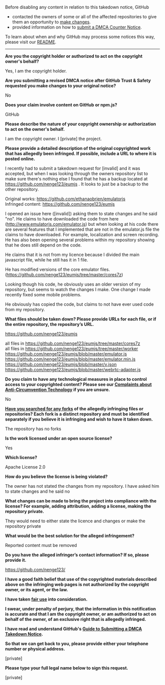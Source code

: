 Before disabling any content in relation to this takedown notice, GitHub
- contacted the owners of some or all of the affected repositories to give them an opportunity to [make changes](https://docs.github.com/en/github/site-policy/dmca-takedown-policy#a-how-does-this-actually-work).
- provided information on how to [submit a DMCA Counter Notice](https://docs.github.com/en/articles/guide-to-submitting-a-dmca-counter-notice).

To learn about when and why GitHub may process some notices this way, please visit our [README](https://github.com/github/dmca/blob/master/README.md#anatomy-of-a-takedown-notice).

---

**Are you the copyright holder or authorized to act on the copyright owner's behalf?**

Yes, I am the copyright holder.

**Are you submitting a revised DMCA notice after GitHub Trust & Safety requested you make changes to your original notice?**

No

**Does your claim involve content on GitHub or npm.js?**

GitHub

**Please describe the nature of your copyright ownership or authorization to act on the owner's behalf.**

I am the copyright owner. I [private] the project.

**Please provide a detailed description of the original copyrighted work that has allegedly been infringed. If possible, include a URL to where it is posted online.**

I recently had to submit a takedown request for [invalid] and it was accepted, but when I was looking through the owners repository list to make sure there's nothing else I found that he has a backup located at https://github.com/nenge123/eumjs . It looks to just be a backup to the other repository.

Original works: https://github.com/ethanaobrien/emulatorjs  
Infringed content: https://github.com/nenge123/eumjs

I opened an issue here ([invalid]) asking them to state changes and he said "no". He claims to have downloaded the code from here (http://www.emulatorjs.com/emulator.js) but when looking at his code there are several features that I implemented that are not in the emulator.js file the claims to have downloaded. For example, localization and screen recording. He has also been opening several problems within my repository showing that he does still depend on the code.

He claims that it is not from my licence because I divided the main javascript file, while he still has it in 1 file.

He has modified versions of the core emulator files. (https://github.com/nenge123/eumjs/tree/master/cores7z)

Looking though his code, he obviously uses an older version of my repository, but seems to watch the changes I make. One change I made recently fixed some mobile problems.

He obviously has copied the code, but claims to not have ever used code from my repository.

**What files should be taken down? Please provide URLs for each file, or if the entire repository, the repository’s URL.**

https://github.com/nenge123/eumjs

all files in https://github.com/nenge123/eumjs/tree/master/cores7z  
all files in https://github.com/nenge123/eumjs/tree/master/worker  
https://github.com/nenge123/eumjs/blob/master/emulator.js  
https://github.com/nenge123/eumjs/blob/master/emulator.min.js  
https://github.com/nenge123/eumjs/blob/master/v.json  
https://github.com/nenge123/eumjs/blob/master/webrtc-adapter.js

**Do you claim to have any technological measures in place to control access to your copyrighted content? Please see our <a href="https://docs.github.com/articles/guide-to-submitting-a-dmca-takedown-notice#complaints-about-anti-circumvention-technology">Complaints about Anti-Circumvention Technology</a> if you are unsure.**

No

**<a href="https://docs.github.com/articles/dmca-takedown-policy#b-what-about-forks-or-whats-a-fork">Have you searched for any forks</a> of the allegedly infringing files or repositories? Each fork is a distinct repository and must be identified separately if you believe it is infringing and wish to have it taken down.**

The repository has no forks

**Is the work licensed under an open source license?**

Yes

**Which license?**

Apache License 2.0

**How do you believe the license is being violated?**

The owner has not stated the changes from my repository. I have asked him to state changes and he said no

**What changes can be made to bring the project into compliance with the license? For example, adding attribution, adding a license, making the repository private.**

They would need to either state the licence and changes or make the repository private

**What would be the best solution for the alleged infringement?**

Reported content must be removed

**Do you have the alleged infringer’s contact information? If so, please provide it.**

https://github.com/nenge123/

**I have a good faith belief that use of the copyrighted materials described above on the infringing web pages is not authorized by the copyright owner, or its agent, or the law.**

**I have taken <a href="https://www.lumendatabase.org/topics/22">fair use</a> into consideration.**

**I swear, under penalty of perjury, that the information in this notification is accurate and that I am the copyright owner, or am authorized to act on behalf of the owner, of an exclusive right that is allegedly infringed.**

**I have read and understand GitHub's <a href="https://docs.github.com/articles/guide-to-submitting-a-dmca-takedown-notice/">Guide to Submitting a DMCA Takedown Notice</a>.**

**So that we can get back to you, please provide either your telephone number or physical address.**

[private]

**Please type your full legal name below to sign this request.**

[private]
